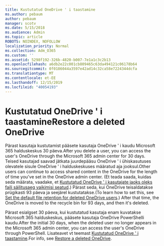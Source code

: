 ```yaml
---
title: Kustutatud OneDrive ' i taastamine
ms.author: pebaum
author: pebaum
manager: scotv
ms.date: 5/15/2018
ms.audience: Admin
ms.topic: article
ROBOTS: NOINDEX, NOFOLLOW
localization_priority: Normal
ms.collection: Adm_O365
ms.custom: ''
ms.assetid: 5298f192-326b-4820-b007-7e1a1c3c2b13
ms.openlocfilehash: a6db2e22c001cb809465c63da494121c06178b64
ms.sourcegitcommit: 0f0186044a3597e42ad14c32ca58e7224344dcfa
ms.translationtype: MT
ms.contentlocale: et-EE
ms.lasthandoff: 12/15/2019
ms.locfileid: "40054193"
---
```

# <a name="restore-a-deleted-onedrive"></a><span data-ttu-id="5eee8-102">Kustutatud OneDrive ' i taastamine</span><span class="sxs-lookup"><span data-stu-id="5eee8-102">Restore a deleted OneDrive</span></span>

<span data-ttu-id="5eee8-103">Pärast kasutaja kustutamist pääsete kasutaja OneDrive ' i kaudu Microsoft 365 halduskeskus 30 päeva.</span><span class="sxs-lookup"><span data-stu-id="5eee8-103">After you delete a user, you can access the user's OneDrive through the Microsoft 365 admin center for 30 days.</span></span> <span data-ttu-id="5eee8-104">Teised kasutajad saavad jätkata juurdepääsu OneDrive ' i ühiskasutuses olevatele sisule OneDrive ' i halduskeskuses määratud aja jooksul.</span><span class="sxs-lookup"><span data-stu-id="5eee8-104">Other users can continue to access shared content in the OneDrive for the length of time you've set in the OneDrive admin center.</span></span> <span data-ttu-id="5eee8-105">(Et teada saada, kuidas seda määrata, vaadake, et [Kustutatud OneDrive ' i kasutajate jaoks oleks faili säilitusaeg vaikimisi seatud](https://go.microsoft.com/fwlink/?linkid=874267).) Pärast seda, kui OneDrive teisaldatakse prügikasti 93 päeva ja seejärel kustutatakse.</span><span class="sxs-lookup"><span data-stu-id="5eee8-105">(To learn how to set this, see [Set the default file retention for deleted OneDrive users](https://go.microsoft.com/fwlink/?linkid=874267).) After that time, the OneDrive is moved to the recycle bin for 93 days, and then it's deleted.</span></span>
  
<span data-ttu-id="5eee8-106">Pärast esialgset 30 päeva, kui kustutatud kasutaja enam kuvatakse Microsoft 365 halduskeskus, pääsete kasutaja OneDrive PowerShelli kaudu.</span><span class="sxs-lookup"><span data-stu-id="5eee8-106">After the initial 30 days, when the deleted user no longer appears in the Microsoft 365 admin center, you can access the user's OneDrive through PowerShell.</span></span> <span data-ttu-id="5eee8-107">Lisateavet vt teemast [Kustutatud OneDrive ' i taastamine](https://go.microsoft.com/fwlink/?linkid=874269).</span><span class="sxs-lookup"><span data-stu-id="5eee8-107">For info, see [Restore a deleted OneDrive](https://go.microsoft.com/fwlink/?linkid=874269).</span></span>
  

